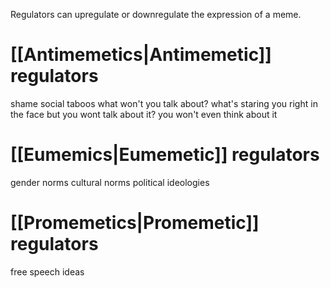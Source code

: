 Regulators can upregulate or downregulate the expression of a meme. 
# [[Antimemetics|Antimemetic]] regulators
shame
social taboos
what won't you talk about?
what's staring you right in the face but you wont talk about it?
you won't even think about it
# [[Eumemics|Eumemetic]] regulators
gender norms
cultural norms
political ideologies
# [[Promemetics|Promemetic]] regulators
free speech ideas